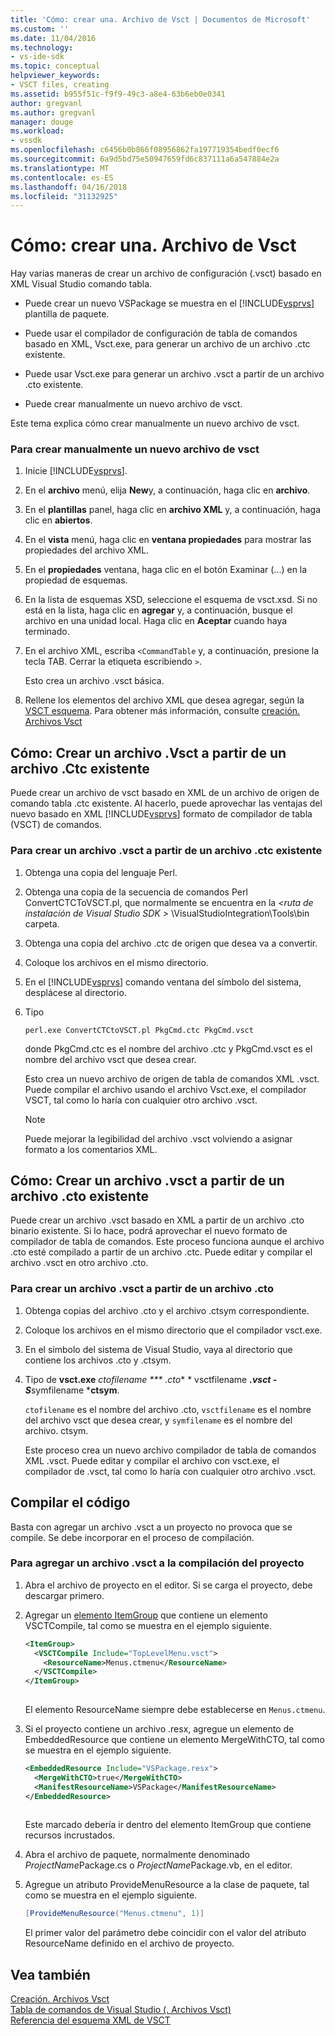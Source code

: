 ```yaml
---
title: 'Cómo: crear una. Archivo de Vsct | Documentos de Microsoft'
ms.custom: ''
ms.date: 11/04/2016
ms.technology:
- vs-ide-sdk
ms.topic: conceptual
helpviewer_keywords:
- VSCT files, creating
ms.assetid: b955f51c-f9f9-49c3-a8e4-63b6eb0e0341
author: gregvanl
ms.author: gregvanl
manager: douge
ms.workload:
- vssdk
ms.openlocfilehash: c6456b0b866f08956862fa197719354bedf0ecf6
ms.sourcegitcommit: 6a9d5bd75e50947659fd6c837111a6a547884e2a
ms.translationtype: MT
ms.contentlocale: es-ES
ms.lasthandoff: 04/16/2018
ms.locfileid: "31132925"
---
```

# <a name="how-to-create-a-vsct-file"></a>Cómo: crear una. Archivo de Vsct  
  
Hay varias maneras de crear un archivo de configuración (.vsct) basado en XML Visual Studio comando tabla.  
  
-   Puede crear un nuevo VSPackage se muestra en el [!INCLUDE[vsprvs](../../code-quality/includes/vsprvs_md.md)] plantilla de paquete.  
  
-   Puede usar el compilador de configuración de tabla de comandos basado en XML, Vsct.exe, para generar un archivo de un archivo .ctc existente.  
  
-   Puede usar Vsct.exe para generar un archivo .vsct a partir de un archivo .cto existente.  
  
-   Puede crear manualmente un nuevo archivo de vsct.  
  
 Este tema explica cómo crear manualmente un nuevo archivo de vsct.  
  
### <a name="to-manually-create-a-new-vsct-file"></a>Para crear manualmente un nuevo archivo de vsct  
  
1.  Inicie [!INCLUDE[vsprvs](../../code-quality/includes/vsprvs_md.md)].  
  
2.  En el **archivo** menú, elija **New**y, a continuación, haga clic en **archivo**.  
  
3.  En el **plantillas** panel, haga clic en **archivo XML** y, a continuación, haga clic en **abiertos**.  
  
4.  En el **vista** menú, haga clic en **ventana propiedades** para mostrar las propiedades del archivo XML.  
  
5.  En el **propiedades** ventana, haga clic en el botón Examinar (...) en la propiedad de esquemas.  
  
6.  En la lista de esquemas XSD, seleccione el esquema de vsct.xsd. Si no está en la lista, haga clic en **agregar** y, a continuación, busque el archivo en una unidad local. Haga clic en **Aceptar** cuando haya terminado.  
  
7.  En el archivo XML, escriba `<CommandTable` y, a continuación, presione la tecla TAB. Cerrar la etiqueta escribiendo `>`.  
  
     Esto crea un archivo .vsct básica.  
  
8.  Rellene los elementos del archivo XML que desea agregar, según la [VSCT esquema](../../extensibility/vsct-xml-schema-reference.md). Para obtener más información, consulte [creación. Archivos Vsct](../../extensibility/internals/authoring-dot-vsct-files.md)  
  
<a name="how-to-create-a-dot-vsct-file-from-an-existing-dot-ctc-file"></a>

## <a name="how-to-create-a-vsct-file-from-an-existing-ctc-file"></a>Cómo: Crear un archivo .Vsct a partir de un archivo .Ctc existente  
  
Puede crear un archivo de vsct basado en XML de un archivo de origen de comando tabla .ctc existente. Al hacerlo, puede aprovechar las ventajas del nuevo basado en XML [!INCLUDE[vsprvs](../../code-quality/includes/vsprvs_md.md)] formato de compilador de tabla (VSCT) de comandos.  
  
### <a name="to-create-a-vsct-file-from-a-ctc-file"></a>Para crear un archivo .vsct a partir de un archivo .ctc existente  
  
1.  Obtenga una copia del lenguaje Perl.  
  
2.  Obtenga una copia de la secuencia de comandos Perl ConvertCTCToVSCT.pl, que normalmente se encuentra en la  *\<ruta de instalación de Visual Studio SDK >* \VisualStudioIntegration\Tools\bin carpeta.  
  
3.  Obtenga una copia del archivo .ctc de origen que desea va a convertir.  
  
4.  Coloque los archivos en el mismo directorio.  
  
5.  En el [!INCLUDE[vsprvs](../../code-quality/includes/vsprvs_md.md)] comando ventana del símbolo del sistema, desplácese al directorio.  
  
6.  Tipo  
  
    ```  
    perl.exe ConvertCTCtoVSCT.pl PkgCmd.ctc PkgCmd.vsct  
    ```  
  
     donde PkgCmd.ctc es el nombre del archivo .ctc y PkgCmd.vsct es el nombre del archivo vsct que desea crear.  
  
     Esto crea un nuevo archivo de origen de tabla de comandos XML .vsct. Puede compilar el archivo usando el archivo Vsct.exe, el compilador VSCT, tal como lo haría con cualquier otro archivo .vsct.  
  
    > [!NOTE]
    >  Puede mejorar la legibilidad del archivo .vsct volviendo a asignar formato a los comentarios XML.  
  
<a name="how-to-create-a-dot-vsct-file-from-an-existing-dot-cto-file"></a>

## <a name="how-to-create-a-vsct-file-from-an-existing-cto-file"></a>Cómo: Crear un archivo .vsct a partir de un archivo .cto existente  
  
Puede crear un archivo .vsct basado en XML a partir de un archivo .cto binario existente. Si lo hace, podrá aprovechar el nuevo formato de compilador de tabla de comandos. Este proceso funciona aunque el archivo .cto esté compilado a partir de un archivo .ctc. Puede editar y compilar el archivo .vsct en otro archivo .cto.  
  
### <a name="to-create-a-vsct-file-from-a-cto-file"></a>Para crear un archivo .vsct a partir de un archivo .cto  
  
1.  Obtenga copias del archivo .cto y el archivo .ctsym correspondiente.  
  
2.  Coloque los archivos en el mismo directorio que el compilador vsct.exe.  
  
3.  En el símbolo del sistema de Visual Studio, vaya al directorio que contiene los archivos .cto y .ctsym.  
  
4.  Tipo de **vsct.exe** *ctofilename *** .cto** * vsctfilename ***.vsct -S***symfilename ***ctsym**.  
  
     `ctofilename` es el nombre del archivo .cto, `vsctfilename` es el nombre del archivo vsct que desea crear, y `symfilename` es el nombre del archivo. ctsym.  
  
     Este proceso crea un nuevo archivo compilador de tabla de comandos XML .vsct. Puede editar y compilar el archivo con vsct.exe, el compilador de .vsct, tal como lo haría con cualquier otro archivo .vsct.  
  
## <a name="compiling-the-code"></a>Compilar el código  
 Basta con agregar un archivo .vsct a un proyecto no provoca que se compile. Se debe incorporar en el proceso de compilación.  
  
### <a name="to-add-a-vsct-file-to-project-compilation"></a>Para agregar un archivo .vsct a la compilación del proyecto  
  
1.  Abra el archivo de proyecto en el editor. Si se carga el proyecto, debe descargar primero.  
  
2.  Agregar un [elemento ItemGroup](../../msbuild/itemgroup-element-msbuild.md) que contiene un elemento VSCTCompile, tal como se muestra en el ejemplo siguiente.  
  
    ```xml  
    <ItemGroup>  
      <VSCTCompile Include="TopLevelMenu.vsct">  
        <ResourceName>Menus.ctmenu</ResourceName>  
      </VSCTCompile>  
    </ItemGroup>  
  
    ```  
  
     El elemento ResourceName siempre debe establecerse en `Menus.ctmenu`.  
  
3.  Si el proyecto contiene un archivo .resx, agregue un elemento de EmbeddedResource que contiene un elemento MergeWithCTO, tal como se muestra en el ejemplo siguiente.  
  
    ```xml  
    <EmbeddedResource Include="VSPackage.resx">  
      <MergeWithCTO>true</MergeWithCTO>  
      <ManifestResourceName>VSPackage</ManifestResourceName>  
    </EmbeddedResource>  
  
    ```  
  
     Este marcado debería ir dentro del elemento ItemGroup que contiene recursos incrustados.  
  
4.  Abra el archivo de paquete, normalmente denominado *ProjectName*Package.cs o *ProjectName*Package.vb, en el editor.  
  
5.  Agregue un atributo ProvideMenuResource a la clase de paquete, tal como se muestra en el ejemplo siguiente.  
  
    ```csharp  
    [ProvideMenuResource("Menus.ctmenu", 1)]  
    ```  
  
     El primer valor del parámetro debe coincidir con el valor del atributo ResourceName definido en el archivo de proyecto.  
  
## <a name="see-also"></a>Vea también  
 [Creación. Archivos Vsct](../../extensibility/internals/authoring-dot-vsct-files.md)   
 [Tabla de comandos de Visual Studio (. Archivos Vsct)](../../extensibility/internals/visual-studio-command-table-dot-vsct-files.md)   
 [Referencia del esquema XML de VSCT](../../extensibility/vsct-xml-schema-reference.md)